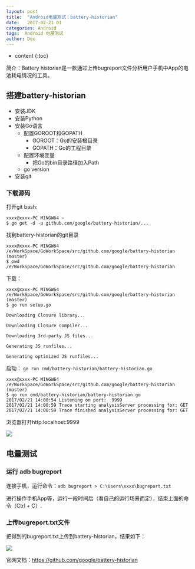 ```yaml
---
layout: post
title:  "Android电量测试：battery-historian"
date:   2017-02-21 01
categories: Android
tags:  Android 电量测试
author: Dex
---
```


* content
{:toc}

简介：Battery historian是一款通过上传bugreport文件分析用户手机中App的电池耗电情况的工具。




## 搭建battery-historian ##

- 安装JDK
- 安装Python
- 安装Go语言
	- 配置GOROOT和GOPATH
		- GOROOT：Go的安装根目录
		- GOPATH：Go的工程目录
	- 配置环境变量
		- 把Go的bin目录路径加入Path
	- go version
- 安装git

### 下载源码 ###

打开git bash:

	xxxx@xxxx-PC MINGW64 ~
	$ go get -d -u github.com/google/battery-historian/...

找到battery-historian的git目录

	xxxx@xxxx-PC MINGW64 /e/WorkSpace/GoWorkSpace/src/github.com/google/battery-historian (master)
	$ pwd
	/e/WorkSpace/GoWorkSpace/src/github.com/google/battery-historian

下载：

	xxxx@xxxx-PC MINGW64 /e/WorkSpace/GoWorkSpace/src/github.com/google/battery-historian (master)
	$ go run setup.go
	
	Downloading Closure library...
	
	Downloading Closure compiler...
	
	Downloading 3rd-party JS files...
	
	Generating JS runfiles...
	
	Generating optimized JS runfiles...

启动： `go run cmd/battery-historian/battery-historian.go`

	xxxx@xxxx-PC MINGW64 /e/WorkSpace/GoWorkSpace/src/github.com/google/battery-historian (master)
	$ go run cmd/battery-historian/battery-historian.go
	2017/02/21 14:00:54 Listening on port:  9999
	2017/02/21 14:00:59 Trace starting analysisServer processing for: GET
	2017/02/21 14:00:59 Trace finished analysisServer processing for: GET

浏览器打开http:localhost:9999

![](http://zdx0122.qiniudn.com/battery-historian-index.png)


## 电量测试 ##

### 运行 adb bugreport ###

连接手机，运行命令：`adb bugreport > C:\Users\xxxx\bugreport.txt`

进行操作手机App等，运行一段时间后（看自己的运行场景而定），结束上面的命令（Ctrl + C）.

### 上传bugreport.txt文件 ###

把得到的bugreport.txt上传到battery-historian，结果如下：

![](http://zdx0122.qiniudn.com/battery-historian-bugreport.png)


官网文档：https://github.com/google/battery-historian
